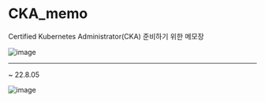 # CKA_memo

Certified Kubernetes Administrator(CKA) 준비하기 위한 메모장

![image](https://user-images.githubusercontent.com/70564639/177530571-edc1f885-928f-4ef7-ba90-cd3ab8e45be7.png)

-------------------------------------------------------------------------------------------------------------------------
~ 22.8.05

![image](https://user-images.githubusercontent.com/70564639/183235050-37ef474a-bd1e-472f-8baf-a0e6172cebcd.png)


